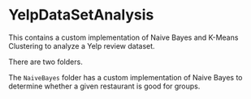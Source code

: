 # YelpDataSetAnalysis
This contains a custom implementation of Naive Bayes and K-Means Clustering to analyze a Yelp review dataset. 

There are two folders.

The `NaiveBayes` folder has a custom implementation of Naive Bayes to determine whether a given restaurant is good for groups. 
